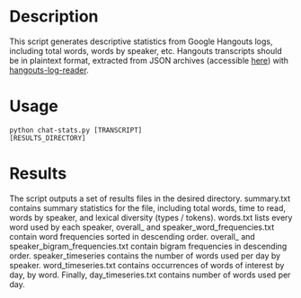 # Description
This script generates descriptive statistics from Google Hangouts logs, 
including total words, words by speaker, etc. Hangouts transcripts should be
in plaintext format, extracted from JSON archives (accessible [here](https://www.google.com/settings/takeout)) with [hangouts-log-reader](https://bitbucket.org/dotcs/hangouts-log-reader/).

# Usage
<code>python chat-stats.py [TRANSCRIPT] [RESULTS_DIRECTORY]</code>

# Results
The script outputs a set of results files in the desired directory. 
summary.txt contains summary statistics for the file, including total words, time to 
read, words by speaker, and lexical diversity (types / tokens). words.txt lists every 
word used by each speaker, overall_ and speaker_word_frequencies.txt contain word 
frequencies sorted in descending order. overall_ and speaker_bigram_frequencies.txt 
contain bigram frequencies in descending order. speaker_timeseries contains the number
of words used per day by speaker. word_timeseries.txt contains occurrences of words of 
interest by day, by word. Finally, day_timeseries.txt contains number of words used per day.
